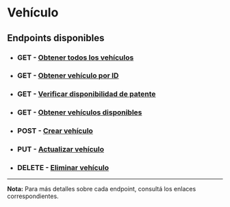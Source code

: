 # Vehículo

## **Endpoints disponibles**
- ### **GET** - [Obtener todos los vehículos](../endpoints/getAll.md)
- ### **GET** - [Obtener vehículo por ID](../endpoints/getOne.md)
- ### **GET** - [Verificar disponibilidad de patente](../endpoints/verifyLicensePlateExists.md)
- ### **GET** - [Obtener vehículos disponibles](../endpoints/findAvailable.md)
- ### **POST** - [Crear vehículo](../endpoints/create.md)
- ### **PUT** - [Actualizar vehículo](../endpoints/update.md)
- ### **DELETE** - [Eliminar vehículo](../endpoints/delete.md)

---

**Nota:** Para más detalles sobre cada endpoint, consultá los enlaces correspondientes.